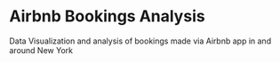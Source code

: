 # Airbnb Bookings Analysis

Data Visualization and analysis of bookings made via Airbnb app in and around New York
